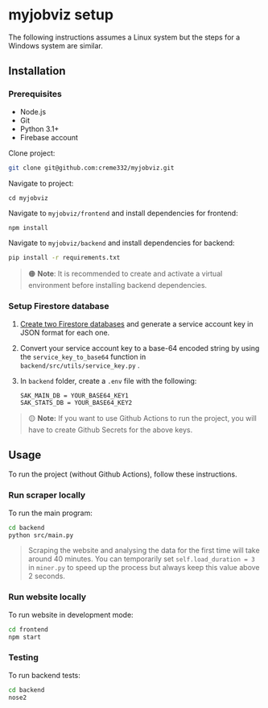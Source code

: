 # myjobviz setup

The following instructions assumes a Linux system but the steps for a Windows system are similar.

## Installation

### Prerequisites
- Node.js
- Git
- Python 3.1+
- Firebase account

Clone project:

```bash
git clone git@github.com:creme332/myjobviz.git
```
Navigate to project:
```
cd myjobviz
```
Navigate to `myjobviz/frontend` and install dependencies for frontend:

```bash
npm install
```

Navigate to `myjobviz/backend` and install dependencies for backend:

```bash
pip install -r requirements.txt
```
> 🟠 **Note**: It is recommended to create and activate a virtual environment before installing backend dependencies.

### Setup Firestore database 

1. [Create two Firestore databases](https://firebase.google.com/docs/firestore/quickstart#create) and generate a service account key in JSON format for each one.

2. Convert your service account key to a base-64 encoded string by using the `service_key_to_base64` function in `backend/src/utils/service_key.py` .

3. In `backend` folder, create a `.env` file with the following:
    ```
    SAK_MAIN_DB = YOUR_BASE64_KEY1
    SAK_STATS_DB = YOUR_BASE64_KEY2
    ```

> 🟡 **Note:** If you want to use Github Actions to run the project, you will have to create Github Secrets for the above keys.

## Usage

To run the project (without Github Actions), follow these instructions.

### Run scraper locally

To run the main program:

```sh
cd backend
python src/main.py
```

> Scraping the website and analysing the data for the first time will take around 40 minutes. You can temporarily set `self.load_duration = 3` in `miner.py` to speed up the process  but always keep this value above 2 seconds.

### Run website locally

To run website in development mode:

```sh
cd frontend
npm start
```

### Testing

To run backend tests:

```bash
cd backend
nose2
```
